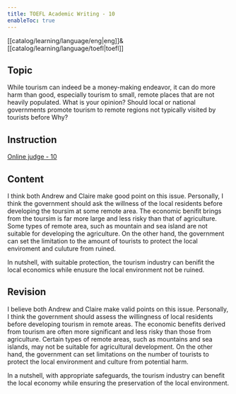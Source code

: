 ```yaml
---
title: TOEFL Academic Writing - 10
enableToc: true
---
```

[[catalog/learning/language/eng|eng]]&
[[catalog/learning/language/toefl|toefl]]

## Topic

While tourism can indeed be a money-making endeavor, it can do more harm than good, especially tourism to small, remote places that are not heavily populated. What is your opinion? Should local or national governments promote tourism to remote regions not typically visited by tourists before Why?

## Instruction

[Online judge - 10](https://ibt2-toefl-pt.ets.org/dg?code=A10&_gl=1*1hmxrv6*_gcl_au*ODQ2Mjc5MjE0LjE2ODEyMTE0MzU.*_ga*MTE4NTQ1NjgxNi4xNjgxMjExNDM1*_ga_T2TH8KSGFZ*MTY4NTA5MjM1NS41LjAuMTY4NTA5MjQwNi45LjAuMA..&_ga=2.225473946.181538343.1685082710-1185456816.1681211435)

## Content

I think both Andrew and Claire make good point on this issue. Personally, I think the government should ask the willness of the local residents before developing the toursim at some remote area. The economic benifit brings from the toursim is far more large and less risky than that of agriculture. Some types of remote area, such as mountain and sea island are not suitable for developing the agriculture. On the other hand, the government can set the limitation to the amount of tourists to protect the local enviroment and culuture from ruined.

In nutshell, with suitable protection, the tourism industry can benifit the local economics while enusure the local environment not be ruined.

## Revision

I believe both Andrew and Claire make valid points on this issue. Personally, I think the government should assess the willingness of local residents before developing tourism in remote areas. The economic benefits derived from tourism are often more significant and less risky than those from agriculture. Certain types of remote areas, such as mountains and sea islands, may not be suitable for agricultural development. On the other hand, the government can set limitations on the number of tourists to protect the local environment and culture from potential harm.

In a nutshell, with appropriate safeguards, the tourism industry can benefit the local economy while ensuring the preservation of the local environment.
